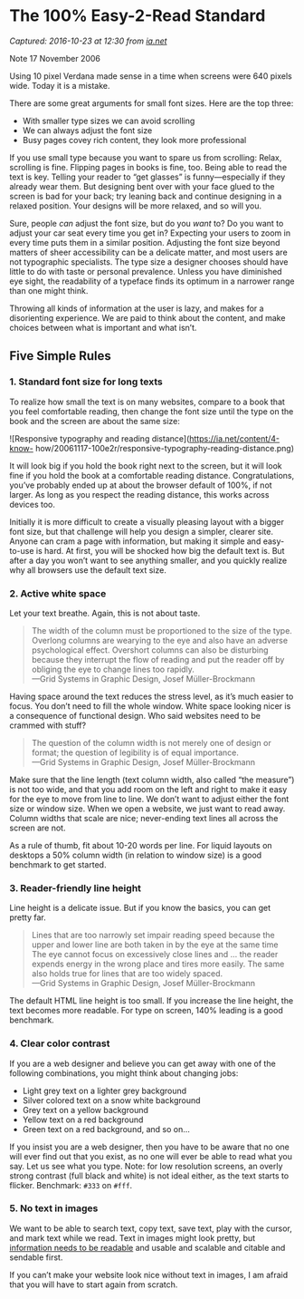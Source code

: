 # The 100% Easy-2-Read Standard

_Captured: 2016-10-23 at 12:30 from [ia.net](https://ia.net/know-how/100e2r)_

Note 17 November 2006

Using 10 pixel Verdana made sense in a time when screens were 640 pixels wide.
Today it is a mistake.

There are some great arguments for small font sizes. Here are the top three:

  * With smaller type sizes we can avoid scrolling
  * We can always adjust the font size
  * Busy pages covey rich content, they look more professional

If you use small type because you want to spare us from scrolling: Relax,
scrolling is fine. Flipping pages in books is fine, too. Being able to read
the text is key. Telling your reader to “get glasses” is funny—especially if
they already wear them. But designing bent over with your face glued to the
screen is bad for your back; try leaning back and continue designing in a
relaxed position. Your designs will be more relaxed, and so will you.

Sure, people _can_ adjust the font size, but do you _want_ to? Do you want to
adjust your car seat every time you get in? Expecting your users to zoom in
every time puts them in a similar position. Adjusting the font size beyond
matters of sheer accessibility can be a delicate matter, and most users are
not typographic specialists. The type size a designer chooses should have
little to do with taste or personal prevalence. Unless you have diminished eye
sight, the readability of a typeface finds its optimum in a narrower range
than one might think.

Throwing all kinds of information at the user is lazy, and makes for a
disorienting experience. We are paid to think about the content, and make
choices between what is important and what isn’t.

## Five Simple Rules

### 1\. Standard font size for long texts

To realize how small the text is on many websites, compare to a book that you
feel comfortable reading, then change the font size until the type on the book
and the screen are about the same size:

![Responsive typography and reading distance](https://ia.net/content/4-know-
how/20061117-100e2r/responsive-typography-reading-distance.png)

It will look big if you hold the book right next to the screen, but it will
look fine if you hold the book at a comfortable reading distance.
Congratulations, you’ve probably ended up at about the browser default of
100%, if not larger. As long as you respect the reading distance, this works
across devices too.

Initially it is more difficult to create a visually pleasing layout with a
bigger font size, but that challenge will help you design a simpler, clearer
site. Anyone can cram a page with information, but making it simple and easy-
to-use is hard. At first, you will be shocked how big the default text is. But
after a day you won’t want to see anything smaller, and you quickly realize
why all browsers use the default text size.

### 2\. Active white space

Let your text breathe. Again, this is not about taste.

> The width of the column must be proportioned to the size of the type.
Overlong columns are wearying to the eye and also have an adverse
psychological effect. Overshort columns can also be disturbing because they
interrupt the flow of reading and put the reader off by obliging the eye to
change lines too rapidly.  
—Grid Systems in Graphic Design, Josef Müller-Brockmann

Having space around the text reduces the stress level, as it’s much easier to
focus. You don’t need to fill the whole window. White space looking nicer is a
consequence of functional design. Who said websites need to be crammed with
stuff?

> The question of the column width is not merely one of design or format; the
question of legibility is of equal importance.  
—Grid Systems in Graphic Design, Josef Müller-Brockmann

Make sure that the line length (text column width, also called “the measure”)
is not too wide, and that you add room on the left and right to make it easy
for the eye to move from line to line. We don’t want to adjust either the font
size or window size. When we open a website, we just want to read away. Column
widths that scale are nice; never-ending text lines all across the screen are
not.

As a rule of thumb, fit about 10-20 words per line. For liquid layouts on
desktops a 50% column width (in relation to window size) is a good benchmark
to get started.

### 3\. Reader-friendly line height

Line height is a delicate issue. But if you know the basics, you can get
pretty far.

> Lines that are too narrowly set impair reading speed because the upper and
lower line are both taken in by the eye at the same time The eye cannot focus
on excessively close lines and … the reader expends energy in the wrong place
and tires more easily. The same also holds true for lines that are too widely
spaced.  
—Grid Systems in Graphic Design, Josef Müller-Brockmann

The default HTML line height is too small. If you increase the line height,
the text becomes more readable. For type on screen, 140% leading is a good
benchmark.

### 4\. Clear color contrast

If you are a web designer and believe you can get away with one of the
following combinations, you might think about changing jobs:

  * Light grey text on a lighter grey background 
  * Silver colored text on a snow white background
  * Grey text on a yellow background 
  * Yellow text on a red background
  * Green text on a red background, and so on…

If you insist you are a web designer, then you have to be aware that no one
will ever find out that you exist, as no one will ever be able to read what
you say. Let us see what you type. Note: for low resolution screens, an overly
strong contrast (full black and white) is not ideal either, as the text starts
to flicker. Benchmark: `#333` on `#fff`.

### 5\. No text in images

We want to be able to search text, copy text, save text, play with the cursor,
and mark text while we read. Text in images might look pretty, but
[information needs to be
readable](http://www.useit.com/alertbox/20020819.html) and usable and scalable
and citable and sendable first.

If you can’t make your website look nice without text in images, I am afraid
that you will have to start again from scratch.



